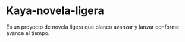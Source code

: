# Kaya-novela-ligera
Es un proyecto de novela ligera que planeo avanzar y lanzar conforme avance el tiempo.
